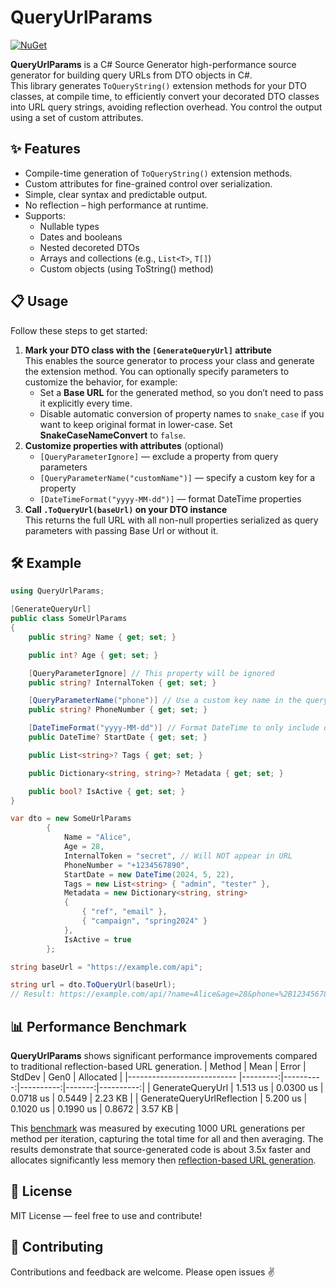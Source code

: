# QueryUrlParams
[![NuGet](https://img.shields.io/nuget/v/QueryUrlParams.svg?color=green)](https://www.nuget.org/packages/QueryUrlParams/)

**QueryUrlParams** is a C# Source Generator high-performance source generator for building query URLs from DTO objects in C#.  
This library generates `ToQueryString()` extension methods for your DTO classes, at compile time, to efficiently convert your decorated DTO classes into URL query strings, avoiding reflection overhead. You control the output using a set of custom attributes.

## ✨ Features
- Compile-time generation of `ToQueryString()` extension methods.
- Custom attributes for fine-grained control over serialization.
- Simple, clear syntax and predictable output.
- No reflection – high performance at runtime.
- Supports:
  - Nullable types
  - Dates and booleans
  - Nested decoreted DTOs
  - Arrays and collections (e.g., `List<T>`, `T[]`)
  - Custom objects (using ToString() method)
 
## 📋 Usage
Follow these steps to get started:
1. **Mark your DTO class with the `[GenerateQueryUrl]` attribute**  
   This enables the source generator to process your class and generate the extension method.
   You can optionally specify parameters to customize the behavior, for example:
   - Set a **Base URL** for the generated method, so you don’t need to pass it explicitly every time.  
   - Disable automatic conversion of property names to `snake_case` if you want to keep original format in lower-case. Set **SnakeCaseNameConvert** to `false`.
3. **Customize properties with attributes** (optional)  
   - `[QueryParameterIgnore]` — exclude a property from query parameters  
   - `[QueryParameterName("customName")]` — specify a custom key for a property  
   - `[DateTimeFormat("yyyy-MM-dd")]` — format DateTime properties
4. **Call `.ToQueryUrl(baseUrl)` on your DTO instance**  
   This returns the full URL with all non-null properties serialized as query parameters with passing Base Url or without it.

## 🛠️ Example
```csharp
using QueryUrlParams;

[GenerateQueryUrl]
public class SomeUrlParams
{
    public string? Name { get; set; }

    public int? Age { get; set; }

    [QueryParameterIgnore] // This property will be ignored
    public string? InternalToken { get; set; }

    [QueryParameterName("phone")] // Use a custom key name in the query string
    public string? PhoneNumber { get; set; }

    [DateTimeFormat("yyyy-MM-dd")] // Format DateTime to only include date
    public DateTime? StartDate { get; set; }

    public List<string>? Tags { get; set; }

    public Dictionary<string, string>? Metadata { get; set; }

    public bool? IsActive { get; set; }
}

var dto = new SomeUrlParams
        {
            Name = "Alice",
            Age = 28,
            InternalToken = "secret", // Will NOT appear in URL
            PhoneNumber = "+1234567890",
            StartDate = new DateTime(2024, 5, 22),
            Tags = new List<string> { "admin", "tester" },
            Metadata = new Dictionary<string, string>
            {
                { "ref", "email" },
                { "campaign", "spring2024" }
            },
            IsActive = true
        };

string baseUrl = "https://example.com/api";

string url = dto.ToQueryUrl(baseUrl);
// Result: https://example.com/api/?name=Alice&age=28&phone=%2B1234567890&start_date=2024-05-22&tags=admin&tags=tester&ref=email&campaign=spring2024&is_active=true
```

## 📊 Performance Benchmark
**QueryUrlParams** shows significant performance improvements compared to traditional reflection-based URL generation.
| Method                     | Mean     | Error     | StdDev    | Gen0   | Allocated |
|--------------------------- |---------:|----------:|----------:|-------:|----------:|
| GenerateQueryUrl           | 1.513 us | 0.0300 us | 0.0718 us | 0.5449 |   2.23 KB |
| GenerateQueryUrlReflection | 5.200 us | 0.1020 us | 0.1990 us | 0.8672 |   3.57 KB |

This [benchmark](./test/QueryUrlParams.Benchmarks/QueryUrlParamsBenchmarks.cs) was measured by executing 1000 URL generations per method per iteration, capturing the total time for all and then averaging. The results demonstrate that source-generated code is about 3.5x faster and allocates significantly less memory then [reflection-based URL generation](./test/QueryUrlParams.Benchmarks/QueryUrlParamsReflection.cs).

## 📄 License
MIT License — feel free to use and contribute!

## 🙋 Contributing
Contributions and feedback are welcome. Please open issues ✌️
